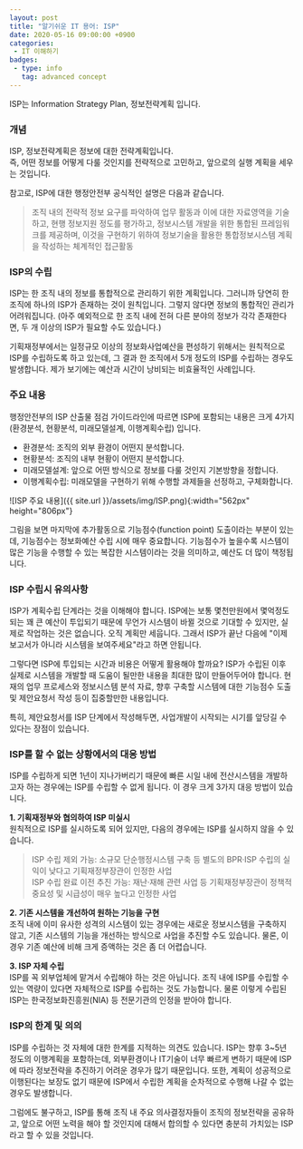 ```yaml
---
layout: post
title: "알기쉬운 IT 용어: ISP"
date: 2020-05-16 09:00:00 +0900
categories: 
 - IT 이해하기
badges:
 - type: info
   tag: advanced concept
---
```


ISP는 Information Strategy Plan, 정보전략계획 입니다.

<!--more-->

### **개념**
ISP, 정보전략계획은 정보에 대한 전략계획입니다.  
즉, 어떤 정보를 어떻게 다룰 것인지를 전략적으로 고민하고, 앞으로의 실행 계획을 세우는 것입니다.

참고로, ISP에 대한 행정안전부 공식적인 설명은 다음과 같습니다.
> 조직 내의 전략적 정보 요구를 파악하여 업무 활동과 이에 대한 자료영역을 기술하고, 현행 정보지원 정도를 평가하고, 정보시스템 개발을 위한 통합된 프레임워크를 제공하며, 이것을 구현하기 위하여 정보기술을 활용한 통합정보시스템 계획을 작성하는 체계적인 접근활동
   
### **ISP의 수립**
ISP는 한 조직 내의 정보를 통합적으로 관리하기 위한 계획입니다. 그러니까 당연히 한 조직에 하나의 ISP가 존재하는 것이 원칙입니다. 그렇지 않다면 정보의 통합적인 관리가 어려워집니다. (아주 예외적으로 한 조직 내에 전혀 다른 분야의 정보가 각각 존재한다면, 두 개 이상의 ISP가 필요할 수도 있습니다.)

기획재정부에서는 일정규모 이상의 정보화사업예산을 편성하기 위해서는 원칙적으로 ISP를 수립하도록 하고 있는데, 그 결과 한 조직에서 5개 정도의 ISP를 수립하는 경우도 발생합니다. 제가 보기에는 예산과 시간이 낭비되는 비효율적인 사례입니다.

### **주요 내용**
행정안전부의 ISP 산출물 점검 가이드라인에 따르면 ISP에 포함되는 내용은 크게 4가지(환경분석, 현황분석, 미래모델설계, 이행계획수립) 입니다.  

- 환경분석: 조직의 외부 환경이 어떤지 분석합니다.
- 현황분석: 조직의 내부 현황이 어떤지 분석합니다.
- 미래모델설계: 앞으로 어떤 방식으로 정보를 다룰 것인지 기본방향을 정합니다.
- 이행계획수립: 미래모델을 구현하기 위해 수행할 과제들을 선정하고, 구체화합니다.

![ISP 주요 내용]({{ site.url }}/assets/img/ISP.png){:width="562px" height="806px"}

그림을 보면 마지막에 추가활동으로 기능점수(function point) 도출이라는 부분이 있는데, 기능점수는 정보화예산 수립 시에 매우 중요합니다. 기능점수가 높을수록 시스템이 많은 기능을 수행할 수 있는 복잡한 시스템이라는 것을 의미하고, 예산도 더 많이 책정됩니다.

### **ISP 수립시 유의사항**
ISP가 계획수립 단계라는 것을 이해해야 합니다. ISP에는 보통 몇천만원에서 몇억정도 되는 꽤 큰 예산이 투입되기 때문에 무언가 시스템이 바뀔 것으로 기대할 수 있지만, 실제로 작업하는 것은 없습니다. 오직 계획만 세웁니다. 그래서 ISP가 끝난 다음에 "이제 보고서가 아니라 시스템을 보여주세요"라고 하면 안됩니다.

그렇다면 ISP에 투입되는 시간과 비용은 어떻게 활용해야 할까요? ISP가 수립된 이후 실제로 시스템을 개발할 때 도움이 될만한 내용을 최대한 많이 만들어두어야 합니다. 현재의 업무 프로세스와 정보시스템 분석 자료, 향후 구축할 시스템에 대한 기능점수 도출 및 제안요청서 작성 등이 집중할만한 내용입니다.

특히, 제안요청서를 ISP 단계에서 작성해두면, 사업개발이 시작되는 시기를 앞당길 수 있다는 장점이 있습니다.

### **ISP를 할 수 없는 상황에서의 대응 방법**
ISP를 수립하게 되면 1년이 지나가버리기 때문에 빠른 시일 내에 전산시스템을 개발하고자 하는 경우에는 ISP를 수립할 수 없게 됩니다. 이 경우 크게 3가지 대응 방법이 있습니다.

**1. 기획재정부와 협의하여 ISP 미실시**  
원칙적으로 ISP를 실시하도록 되어 있지만, 다음의 경우에는 ISP를 실시하지 않을 수 있습니다.

> ISP 수립 제외 가능: 소규모 단순행정시스템 구축 등 별도의 BPR·ISP 수립의 실익이 낮다고 기획재정부장관이 인정한 사업  
> ISP 수립 완료 이전 추진 가능: 재난·재해 관련 사업 등 기획재정부장관이 정책적 중요성 및 시급성이 매우 높다고 인정한 사업

**2. 기존 시스템을 개선하여 원하는 기능을 구현**  
조직 내에 이미 유사한 성격의 시스템이 있는 경우에는 새로운 정보시스템을 구축하지 않고, 기존 시스템의 기능을 개선하는 방식으로 사업을 추진할 수도 있습니다. 물론, 이 경우 기존 예산에 비해 크게 증액하는 것은 좀 더 어렵습니다.

**3. ISP 자체 수립**  
ISP를 꼭 외부업체에 맡겨서 수립해야 하는 것은 아닙니다. 조직 내에 ISP를 수립할 수 있는 역량이 있다면 자체적으로 ISP를 수립하는 것도 가능합니다. 물론 이렇게 수립된 ISP는 한국정보화진흥원(NIA) 등 전문기관의 인정을 받아야 합니다.

### **ISP의 한계 및 의의**
ISP를 수립하는 것 자체에 대한 한계를 지적하는 의견도 있습니다. ISP는 향후 3~5년 정도의 이행계획을 포함하는데, 외부환경이나 IT기술이 너무 빠르게 변하기 때문에 ISP에 따라 정보전략을 추진하기 어려운 경우가 많기 때문입니다. 또한, 계획이 성공적으로 이행된다는 보장도 없기 때문에 ISP에서 수립한 계획을 순차적으로 수행해 나갈 수 없는 경우도 발생합니다.

그럼에도 불구하고, ISP를 통해 조직 내 주요 의사결정자들이 조직의 정보전략을 공유하고, 앞으로 어떤 노력을 해야 할 것인지에 대해서 합의할 수 있다면 충분히 가치있는 ISP라고 할 수 있을 것입니다.

